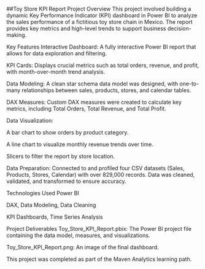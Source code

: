 ##Toy Store KPI Report
Project Overview
This project involved building a dynamic Key Performance Indicator (KPI) dashboard in Power BI to analyze the sales performance of a fictitious toy store chain in Mexico. The report provides key metrics and high-level trends to support business decision-making.

Key Features
Interactive Dashboard: A fully interactive Power BI report that allows for data exploration and filtering.

KPI Cards: Displays crucial metrics such as total orders, revenue, and profit, with month-over-month trend analysis.

Data Modeling: A clean star schema data model was designed, with one-to-many relationships between sales, products, stores, and calendar tables.

DAX Measures: Custom DAX measures were created to calculate key metrics, including Total Orders, Total Revenue, and Total Profit.

Data Visualization:

A bar chart to show orders by product category.

A line chart to visualize monthly revenue trends over time.

Slicers to filter the report by store location.

Data Preparation: Connected to and profiled four CSV datasets (Sales, Products, Stores, Calendar) with over 829,000 records. Data was cleaned, validated, and transformed to ensure accuracy.

Technologies Used
Power BI

DAX, Data Modeling, Data Cleaning

KPI Dashboards, Time Series Analysis

Project Deliverables
Toy_Store_KPI_Report.pbix: The Power BI project file containing the data model, measures, and visualizations.

Toy_Store_KPI_Report.png: An image of the final dashboard.

This project was completed as part of the Maven Analytics learning path.
